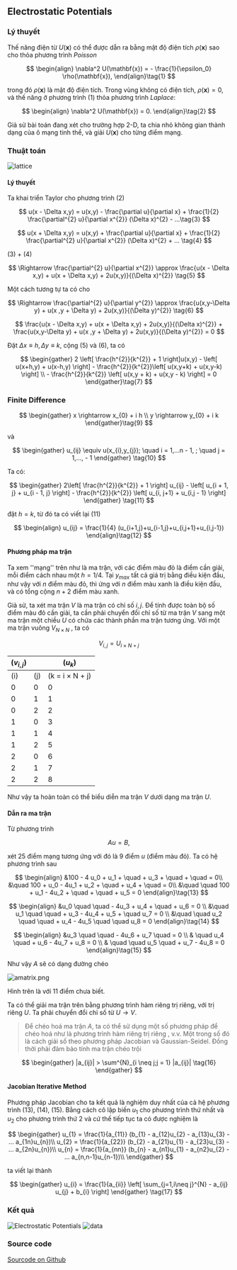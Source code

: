 ## Electrostatic Potentials

### Lý thuyết

Thế năng điện từ $U(\mathbf{x})$ có thể được dẫn ra bằng mật độ điện tích $\rho(\mathbf{x})$ sao cho thỏa phương trình $\textit{Poisson}$

$$
\begin{align}
	\nabla^2 U(\mathbf{x}) = - \frac{1}{\epsilon_0} \rho(\mathbf{x}),
\end{align}\tag{1}
$$

trong đó $\rho(\mathbf{x})$ là mật độ điện tích. Trong vùng không có điện tích, $\rho(\mathbf{x})=0$, và thế năng ở phương trình (1) thỏa phương trình $Laplace$:

$$
\begin{align}
	\nabla^2 U(\mathbf{x}) = 0.
\end{align}\tag{2}
$$

Giả sử bài toán đang xét cho trường hợp 2-D, ta chia nhỏ không gian thành dạng của ô mạng tinh thể, và giải $U(\mathbf{x})$ cho từng điểm mạng.

### Thuật toán

![lattice](latiice.png)

#### Lý thuyết

Ta khai triển Taylor cho phương trình (2)

$$
	u(x - \Delta x,y) = u(x,y) - \frac{\partial u}{\partial x} + \frac{1}{2} \frac{\partial^{2} u}{\partial x^{2}} (\Delta x)^{2} - ...\tag{3}
$$

$$
	u(x + \Delta x,y) = u(x,y) + \frac{\partial u}{\partial x} + \frac{1}{2} \frac{\partial^{2} u}{\partial x^{2}} (\Delta x)^{2} + ... \tag{4}
$$

(3) + (4)

$$
\Rightarrow \frac{\partial^{2} u}{\partial x^{2}} \approx \frac{u(x - \Delta x,y) + u(x + \Delta x,y) + 2u(x,y)}{(\Delta x)^{2}} \tag{5}
$$

Một cách tương tự ta có cho

$$
\Rightarrow \frac{\partial^{2} u}{\partial y^{2}} \approx \frac{u(x,y-\Delta y) + u(x ,y + \Delta y) + 2u(x,y)}{(\Delta y)^{2}} \tag{6}
$$

$$
\frac{u(x - \Delta x,y) + u(x + \Delta x,y) + 2u(x,y)}{(\Delta x)^{2}} + \frac{u(x,y-\Delta y) + u(x ,y + \Delta y) + 2u(x,y)}{(\Delta y)^{2}} = 0
$$

Đặt $\Delta x \equiv h, \Delta y \equiv k$, cộng (5) và (6), ta có

$$
\begin{gather}
	2 \left[ \frac{h^{2}}{k^{2}} + 1 \right]u(x,y) - \left[ u(x+h,y) + u(x-h,y) \right] - \frac{h^{2}}{k^{2}}\left[ u(x,y+k) + u(x,y-k) \right] \\
	- \frac{h^{2}}{k^{2}} \left[ u(x,y + k) + u(x,y - k)  \right] = 0
\end{gather}\tag{7}
$$

### Finite Difference

$$
\begin{gather}
	x \rightarrow x_{0} + i h  \\
	y \rightarrow y_{0} + i k
\end{gather}\tag{9}
$$

và

$$
\begin{gather}
u_{ij} \equiv u(x_{i},y_{j}); \quad i = 1,...n - 1, ; \quad j = 1,..., - 1
\end{gather} \tag{10}
$$

Ta có:

$$
\begin{gather}
2\left[ \frac{h^{2}}{k^{2}} + 1 \right] u_{ij} - \left[ u_{i + 1, j} + u_{i - 1, j} \right] - \frac{h^{2}}{k^{2}} \left[ u_{i, j+1} + u_{i,j - 1} \right]
\end{gather} \tag{11}
$$

đặt $h=k$, từ đó ta có viết lại (11)

$$
\begin{align}
    u_{ij} = \frac{1}{4} (u_{i+1,j}+u_{i-1,j}+u_{i,j+1}+u_{i,j-1})
\end{align}\tag{12}
$$

#### Phương pháp ma trận

Ta xem ''mạng'' trên như là ma trận, với các điểm màu đỏ là điểm cần giải, mỗi điểm cách nhau một $h = 1/4$. Tại $y_{max}$ tất cả giá trị bằng điều kiện đầu, như vậy với $n$ điểm màu đỏ, thì ứng với $n$ điểm màu xanh là điều kiện đầu, và có tổng cộng $n+2$ điểm màu xanh.

Giả sử, ta xét ma trận $V$ là ma trận có chỉ số $i,j$. Để tính được toàn bộ số điểm màu đỏ cần giải, ta cần phải chuyển đổi chỉ số từ ma trận $V$ sang một ma trận một chiều $U$ có chứa các thành phần ma trận tương ứng. Với một ma trận vuông $V_{N\times N}$ , ta có

$$
V_{i,j} = U_{i\times N + j}
$$

| \($v_{i,j}$\) |       | \($u_{k}$\)              |
| ------------- | ----- | ------------------------ |
| \(i\)         | \(j\) | \(k = i $\times$ N + j\) |
| 0             | 0     | 0                        |
| 0             | 1     | 1                        |
| 0             | 2     | 2                        |
| 1             | 0     | 3                        |
| 1             | 1     | 4                        |
| 1             | 2     | 5                        |
| 2             | 0     | 6                        |
| 2             | 1     | 7                        |
| 2             | 2     | 8                        |

Như vậy ta hoàn toàn có thể biểu diễn ma trận $V$ dưới dạng ma trận $U$.

#### Dẫn ra ma trận

Từ phương trình

$$
A u = B,
$$

xét 25 điểm mạng tương ứng với đó là 9 điểm $u$ (điểm màu đỏ). Ta có hệ phương trình sau

$$
\begin{align}
&100  - 4 u_0 + u_1 + \quad + u_3 + \quad + \quad = 0\\
&\quad  100 + u_0 - 4u_1 + u_2 + \quad + u_4 + \quad = 0\\
&\quad  \quad  100 + u_1 - 4u_2 + \quad + \quad + u_5 = 0
\end{align}\tag{13}
$$

$$
\begin{align}
&u_0 \quad \quad - 4u_3 + u_4 + \quad + u_6 = 0 \\
&\quad u_1 \quad \quad + u_3 - 4u_4 + u_5 + \quad u_7 = 0 \\
&\quad \quad u_2 \quad \quad + u_4 - 4u_5 \quad \quad u_8 = 0
\end{align}\tag{14}
$$

$$
\begin{align}
&u_3 \quad \quad - 4u_6 + u_7 \quad = 0 \\
& \quad u_4 \quad + u_6 - 4u_7 + u_8 = 0 \\
& \quad \quad u_5  \quad + u_7 - 4u_8 = 0
\end{align}\tag{15}
$$

Như vậy $A$ sẽ có dạng đường chéo

![amatrix.png](amatrix.png)

Hình trên là với $11$ điểm chưa biết.

Ta có thể giải ma trận trên bằng phương trình hàm riêng trị riêng, với trị riêng $U$. Ta phải chuyển đổi chỉ số từ $U\rightarrow V$.

> Để chéo hoá ma trận $A$, ta có thể sử dụng một số phương pháp để chéo hoá như là phương trình hàm riêng trị riêng , v.v. Một trong số đó là cách giải số theo phương pháp Jacobian và Gaussian-Seidel. Đồng thời phải đảm bảo tính ma trận chéo trội

$$
\begin{gather}
|a_{ij}| > \sum^{N}_{i \neq j;j = 1} |a_{ij}| \tag{16}
\end{gather}
$$

#### Jacobian Iterative Method

Phương pháp Jacobian cho ta kết quả là nghiệm duy nhất của cả hệ phương trình (13), (14), (15). Bằng cách cô lập biến $u_{1}$ cho phương trình thứ nhất và $u_{2}$ cho phương trình thứ 2 và cứ thế tiếp tục ta có được nghiệm là

$$
\begin{gather}
u_{1} = \frac{1}{a_{11}} (b_{1} - a_{12}u_{2} - a_{13}u_{3} - ... a_{1n}u_{n})\\
u_{2} = \frac{1}{a_{22}} (b_{2} - a_{21}u_{1} - a_{23}u_{3} - ... a_{2n}u_{n})\\
u_{n} = \frac{1}{a_{nn}} (b_{n} - a_{n1}u_{1} - a_{n2}u_{2} - ... a_{n,n-1}u_{n-1})\\
\end{gather}
$$

ta viết lại thành

$$
\begin{gather}
u_{i} = \frac{1}{a_{ii}} \left[ \sum_{j=1,i\neq j}^{N} - a_{ij} u_{j} + b_{i} \right]
\end{gather} \tag{17}
$$

### Kết quả

![Electrostatic Potentials](ElectricPotentials.png)
![data](ElectricPotentialsData.png)

### Source code

[Sourcode on Github](https://github.com/nguyn21012003/homework-for-pptt/tree/main/buoi_7_3110)
